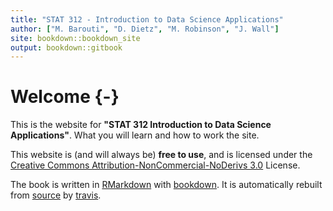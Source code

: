 ```yaml
---
title: "STAT 312 - Introduction to Data Science Applications"
author: ["M. Barouti", "D. Dietz", "M. Robinson", "J. Wall"]
site: bookdown::bookdown_site
output: bookdown::gitbook
---
```


# Welcome {-} 

This is the website for __"STAT 312 Introduction to Data Science Applications"__. What you will learn and how to work the site.

This website is (and will always be) __free to use__, and is licensed under the [Creative Commons Attribution-NonCommercial-NoDerivs 3.0](http://creativecommons.org/licenses/by-nc-nd/3.0/us/) License. 

The book is written in [RMarkdown](https://rmarkdown.rstudio.com) with [bookdown](https://bookdown.org). It is automatically rebuilt from [source](https://github.com/hadley/r4ds) by [travis](http://travis-ci.org/). 
